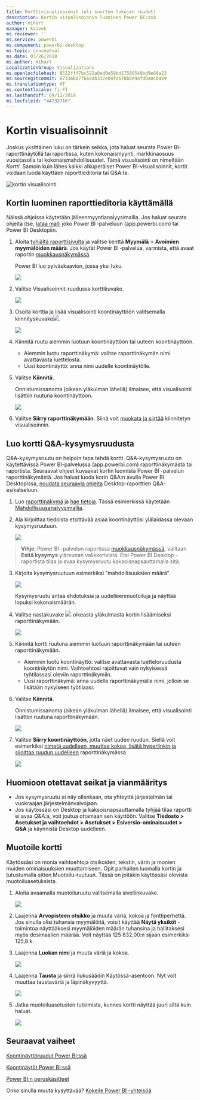 ```yaml
---
title: Korttivisualisoinnit (eli suurten lukujen ruudut)
description: Kortin visualisoinnin luominen Power BI:ssä
author: mihart
manager: kvivek
ms.reviewer: ''
ms.service: powerbi
ms.component: powerbi-desktop
ms.topic: conceptual
ms.date: 03/26/2018
ms.author: mihart
LocalizationGroup: Visualizations
ms.openlocfilehash: 8532fff7bc522a0ad0e59bd17580549bd9e68a23
ms.sourcegitcommit: 67336b077668ab332e04fa670b0e9afd0a0c6489
ms.translationtype: HT
ms.contentlocale: fi-FI
ms.lasthandoff: 09/12/2018
ms.locfileid: "44732716"
---
```

# <a name="card-visualizations"></a>Kortin visualisoinnit
Joskus yksittäinen luku on tärkein seikka, jota haluat seurata Power BI-raporttinäytöllä tai raportissa, kuten kokonaismyynti, markkinaosuus vuositasolla tai kokonaismahdollisuudet. Tämä visualisointi on nimeltään *Kortti*. Samoin kuin lähes kaikki alkuperäiset Power BI-visualisoinnit, kortit voidaan luoda käyttäen raporttieditoria tai Q&A:ta.

![kortin visualisointi](./media/power-bi-visualization-card/pbi_opptuntiescard.png)

## <a name="create-a-card-using-the-report-editor"></a>Kortin luominen raporttieditoria käyttämällä
Näissä ohjeissa käytetään jälleenmyyntianalyysimallia. Jos haluat seurata ohjeita itse, [lataa malli](../sample-datasets.md) joko Power BI ‑palveluun (app.powerbi.com) tai Power BI Desktopiin.   

1. Aloita [tyhjältä raporttisivulta](../power-bi-report-add-page.md) ja valitse kenttä **Myymälä** \> **Avoimien myymälöiden määrä**. Jos käytät Power BI ‑palvelua, varmista, että avaat raportin [muokkausnäkymässä](../service-interact-with-a-report-in-editing-view.md).

    Power BI luo pylväskaavion, jossa yksi luku.

   ![](media/power-bi-visualization-card/pbi_rptnumbertilechart.png)
2. Valitse Visualisoinnit-ruudussa korttikuvake.

   ![](media/power-bi-visualization-card/pbi_changechartcard.png)
6. Osoita korttia ja lisää visualisointi koontinäyttöön valitsemalla kiinnityskuvake![](media/power-bi-visualization-card/pbi_pintile.png).

   ![](media/power-bi-visualization-card/power-bi-pin-icon.png)
7. Kiinnitä ruutu aiemmin luotuun koontinäyttöön tai uuteen koontinäyttöön.

   * Aiemmin luotu raporttinäkymä: valitse raporttinäkymän nimi avattavasta luettelosta.
   * Uusi koontinäyttö: anna nimi uudelle koontinäytölle.
8. Valitse **Kiinnitä**.

   Onnistumissanoma (oikean yläkulman lähellä) ilmaisee, että visualisointi lisättiin ruutuna koontinäyttöön.

   ![](media/power-bi-visualization-card/power-bi-pin-success-message.png)
9. Valitse **Siirry raporttinäkymään**. Siinä voit [muokata ja siirtää](../service-dashboard-edit-tile.md) kiinnitetyn visualisoinnin.


## <a name="create-a-card-from-the-qa-question-box"></a>Luo kortti Q&A-kysymysruudusta
Q&A-kysymysruutu on helpoin tapa tehdä kortti. Q&A-kysymysruutu on käytettävissä Power BI-palvelussa (app.powerbi.com) raporttinäkymästä tai raportista. Seuraavat ohjeet kuvaavat kortin luomista Power BI -palvelun raporttinäkymästä. Jos haluat luoda korin Q&A:n avulla Power BI Desktopissa, [noudata seuraavia ohjeita](https://powerbi.microsoft.com/en-us/blog/power-bi-desktop-december-feature-summary/#QandA) Desktop-raporttien Q&A-esikatseluun.

1. Luo [raporttinäkymä](../service-dashboards.md) ja [hae tietoja](../service-get-data.md). Tässä esimerkissä käytetään [Mahdollisuusanalyysimallia](../sample-opportunity-analysis.md).

1. Ala kirjoittaa tiedoista etsittävää asiaa koontinäyttösi ylälaidassa olevaan kysymysruutuun. 

   ![](media/power-bi-visualization-card/power-bi-q-and-a-box.png)

>**Vihje**: Power BI -palvelun raportissa [muokkausnäkymässä](../service-reading-view-and-editing-view.md), valitaan **Esitä kysymys** yläreunan valikkorivistä. Etsi Power BI Desktop -raportista tilaa ja avaa kysymysruutu kaksoisnapsauttamalla sitä.

3. Kirjoita kysymysruutuun esimerkiksi ”mahdollisuuksien määrä”.

   ![](media/power-bi-visualization-card/power-bi-q-and-a.png)

   Kysymysruutu antaa ehdotuksia ja uudelleenmuotoiluja ja näyttää lopuksi kokonaismäärän.  
4. Valitse nastakuvake ![](media/power-bi-visualization-card/pbi_pintile.png) oikeasta yläkulmasta kortin lisäämiseksi raporttinäkymään.

   ![](media/power-bi-visualization-card/power-bi-pin.png)
5. Kiinnitä kortti ruutuna aiemmin luotuun raporttinäkymään tai uuteen raporttinäkymään.

   * Aiemmin luotu koontinäyttö: valitse avattavasta luetteloruudusta koontinäytön nimi. Vaihtoehtosi rajoittuvat vain nykyisessä työtilassasi oleviin raporttinäkymiin.
   * Uusi raporttinäkymä: anna uudelle raporttinäkymälle nimi, jolloin se lisätään nykyiseen työtilaasi.
6. Valitse **Kiinnitä**.

   Onnistumissanoma (oikean yläkulman lähellä) ilmaisee, että visualisointi lisättiin ruutuna raporttinäkymään.  

   ![](media/power-bi-visualization-card/power-bi-success.png)
7. Valitse **Siirry koontinäyttöön**, jotta näet uuden ruudun. Siellä voit esimerkiksi [nimetä uudelleen, muuttaa kokoa, lisätä hyperlinkin ja sijoittaa ruudun uudelleen](../service-dashboard-edit-tile.md) raporttinäkymässä.

   ![](media/power-bi-visualization-card/power-bi-pinned.png)

## <a name="considerations-and-troubleshooting"></a>Huomioon otettavat seikat ja vianmääritys
- Jos kysymysruutu ei näy ollenkaan, ota yhteyttä järjestelmän tai vuokraajan järjestelmänvalvojaan.    
- Jos käytössäsi on Desktop ja kaksoisnapsauttamalla tyhjää tilaa raportti ei avaa Q&A:a, voit joutua ottamaan sen käyttöön.  Valitse **Tiedosto > Asetukset ja vaihtoehdot > Asetukset > Esiversio-ominaisuudet > Q&A** ja käynnistä Desktop uudelleen.

## <a name="format-a-card"></a>Muotoile kortti
Käytössäsi on monia vaihtoehtoja otsikoiden, tekstin, värin ja monien muiden ominaisuuksien muuttamiseen. Opit parhaiten luomalla kortin ja tutustumalla sitten Muotoilu-ruutuun. Tässä on joitakin käytössäsi olevista muotoiluasetuksista. 

1. Aloita avaamalla muotoiluruutu valitsemalla sivellinkuvake. 

    ![](media/power-bi-visualization-card/power-bi-format-card.png)
2. Laajenna **Arvopisteen otsikko** ja muuta väriä, kokoa ja fonttiperhettä. Jos sinulla olisi tuhansia myymälöitä, voisit käyttää **Näytä yksiköt** -toimintoa näyttääksesi myymälöiden määrän tuhansina ja hallitaksesi myös desimaalien määrää. Voit näyttää 125 832,00:n sijaan esimerkiksi 125,8 k.

3.  Laajenna **Luokan nimi** ja muuta väriä ja kokoa.

    ![](media/power-bi-visualization-card/power-bi-card-format.png)

4. Laajenna **Tausta** ja siirrä liukusäädin Käytössä-asentoon.  Nyt voit muuttaa taustaväriä ja läpinäkyvyyttä.

    ![](media/power-bi-visualization-card/power-bi-format-color.png)

5. Jatka muotoiluasetusten tutkimista, kunnes kortti näyttää juuri siltä kuin haluat. 

    ![](media/power-bi-visualization-card/power-bi-formatted.png)

## <a name="next-steps"></a>Seuraavat vaiheet
[Koontinäyttöruudut Power BI:ssä](../service-dashboard-tiles.md)

[Koontinäytöt Power BI:ssä](../service-dashboards.md)

[Power BI:n peruskäsitteet](../service-basic-concepts.md)

Onko sinulla muuta kysyttävää? [Kokeile Power BI -yhteisöä](http://community.powerbi.com/)
